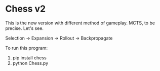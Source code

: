 # Chess v2

This is the new version with different method of gameplay. 
MCTS, to be precise. Let's see.

Selection -> Expansion -> Rollout -> Backpropagate

To run this program:
1. pip install chess
2. python Chess.py

